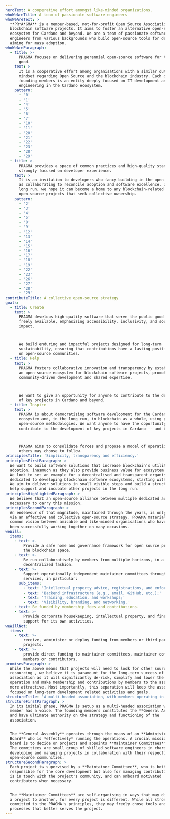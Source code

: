 ```yaml
---
heroText: A cooperative effort amongst like-minded organizations.
whoWeAreTitle: A team of passionate software engineers
whoWeAreText: >
  **PR*A*GMA** is a member-based, not-for-profit Open Source Association for
  blockchain software projects. It aims to foster an alternative open-source
  ecosystem for Cardano and beyond. We are a team of passionate software
  engineers from various backgrounds who build open-source tools for developers
  aiming for mass adoption.
whoWeAreParagraph:
  - title: >-
      PRAGMA focuses on delivering perennial open-source software for the public
      good.
    text: >
      It is a cooperative effort among organisations with a similar outlook and
      mindset regarding Open Source and the blockchain industry. Each of its
      founding members is an entity deeply focused on IT development and
      engineering in the Cardano ecosystem.
    pattern:
      - '0'
      - '1'
      - '4'
      - '5'
      - '6'
      - '7'
      - '10'
      - '11'
      - '20'
      - '21'
      - '22'
      - '23'
      - '28'
      - '29'
  - title: >-
      PRAGMA provides a space of common practices and high-quality standards,
      strongly focused on developer experience.
    text: >
      It is an invitation to developers who fancy building in the open as well
      as collaborating to reconcile adoption and software excellence. In the
      long run, we hope it can become a home to any blockchain-related
      open-source projects that seek collective ownership.
    pattern:
      - '2'
      - '3'
      - '4'
      - '5'
      - '8'
      - '9'
      - '12'
      - '13'
      - '14'
      - '15'
      - '16'
      - '17'
      - '18'
      - '19'
      - '22'
      - '23'
      - '26'
      - '27'
      - '28'
      - '29'
contributeTitle: A collective open-source strategy
goals:
  - title: Create
    text: >
      PRAGMA develops high-quality software that serve the public good and are
      freely available, emphasizing accessibility, inclusivity, and societal
      impact.



      We build enduring and impactful projects designed for long-term
      sustainability, ensuring that contributions have a lasting positive effect
      on open-source communities.
  - title: Help
    text: >
      PRAGMA fosters collaborative innovation and transparency by establishing
      an open-source ecosystem for blockchain software projects, promoting
      community-driven development and shared expertise.



      We want to give an opportunity for anyone to contribute to the development
      of key projects in Cardano and beyond.
  - title: Inspire
    text: >
      PRAGMA is about democratising software development for the Cardano
      ecosystem and, in the long run, in blockchain as a whole, using proven
      open-source methodologies. We want anyone to have the opportunity to
      contribute to the development of key projects in Cardano -- and beyond.



      PRAGMA aims to consolidate forces and propose a model of operations that
      others may choose to follow.
principlesTitle: 'Simplicity, transparency and efficiency.'
principlesFirstParagraph: >
  We want to build software solutions that increase blockchain’s utility and
  adoption, inasmuch as they also provide business value for ecosystem actors.
  We look to set an example for a decentralised and transparent organisation
  dedicated to developing blockchain software ecosystems, starting with Cardano.
  We aim to deliver solutions in small visible steps and build a structure to
  help support and incubate other projects in the long run.
principlesHighlightedParagraph: >
  We believe that an open-source alliance between multiple dedicated actors is
  necessary to carry this mission.
principlesSecondParagraph: >
  An endeavour of that magnitude, maintained through the years, is only possible
  via an effective and collective open-source strategy. PRAGMA materialises a
  common vision between amicable and like-minded organisations who have already
  been successfully working together on many occasions.
weWill:
  items:
    - text: >-
        Provide a safe home and governance framework for open source projects in
        the blockchain space.
    - text: >-
        Be run collaboratively by members from multiple horizons, in a
        decentralized fashion.
    - text: >-
        Support operationally independent maintainer committees through
        services, in particular:
      sub_items:
        - text: 'Intellectual property advice, registrations, and enforcement;'
        - text: 'Backend infrastructure (e.g., email, GitHub, etc.);'
        - text: 'Training, education, and workshops;'
        - text: 'Visibility, branding, and networking.'
    - text: Be funded by membership fees and contributions.
    - text: >-
        Provide corporate housekeeping, intellectual property, and finance
        support for its own activities.
weWillNot:
  items:
    - text: >-
        receive, administer or deploy funding from members or third parties for
        projects.
    - text: >-
        provide direct funding to maintainer committees, maintainer committee
        members or contributors.
promisesParagraph: >
  While the above means that projects will need to look for other sources of
  resourcing , we believe it is paramount for the long-term success of the
  association as it will significantly de-risk, simplify and lower the costs of
  operation and make membership and contributions by members to the association
  more attractive. Most importantly, this separation will keep the association
  focused on long-term development related activities and goals.
structureTitle: 'A multi-headed association, with members operating in full-consensus.'
structureFirstParagraph: >
  In its initial phase, PRAGMA is setup as a multi-headed association where each
  member has a voice. The founding members constitutes the **General Assembly**
  and have ultimate authority on the strategy and functioning of the
  association.


  The **General Assembly** operates through the means of an **Administrative
  Board** who is *effectively* running the operations. A crucial mission of the
  board is to decide on projects and appoints **Maintainer Committees** to them.
  The committees are small group of skilled software engineers in charge of
  developing and managing projects in collaboration with their respective
  open-source communities.
structureSecondParagraph: >
  Each project is supervised by a **Maintainer Committee**, who is both
  responsible for the core development but also for managing contributions. It
  is in touch with the project's community, and can onboard motivated
  contributors when necessary.


  The **Maintainer Committees** are self-organising in ways that may differ from
  a project to another, for every project is different. While all strongly
  committed to the PRAGMA's principles, they may freely chose tools and
  processes that better serves the project.
---
```

